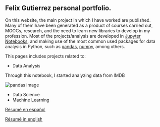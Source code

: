 ## Felix Gutierrez personal portfolio.

On this website, the main project in which I have worked are published. Many of them have been generated as a product of courses carried out, MOOCs, research, and the need to learn new libraries to develop in my profession. Most of the projects/analysis are developed in [Jupyter Notebooks](https://jupyter.org/), and making use of the most common used packages for data analysis in Python, such as [pandas](https://pandas.pydata.org/), [numpy](https://numpy.org/), among others.

This pages includes projects related to:

 *  Data Analysis

Through this notebook, I started analyzing data from IMDB


![pandas image](https://fvgm-spec.github.io/img/using_pandas.png)

 *  Data Science
 *  Machine Learning

[Résumé en español](https://fvgm-spec.github.io/CV/felix_gutierrez_cv_espanyol.pdf)

[Résumé in english](https://fvgm-spec.github.io/CV/felix_gutierrez_cv_english.pdf)
